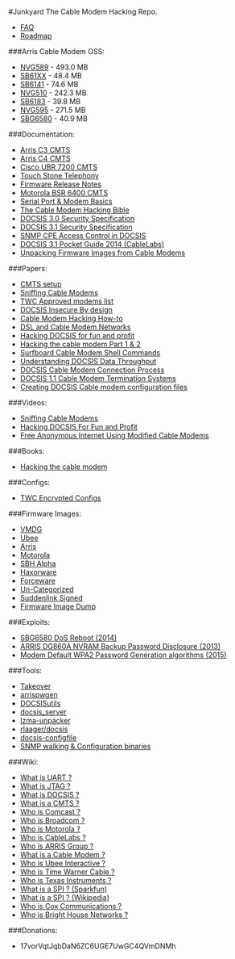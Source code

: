 #Junkyard
The Cable Modem Hacking Repo.

- [FAQ](https://github.com/GuerrillaWarfare/Junkyard/wiki/FAQ)
- [Roadmap](https://github.com/GuerrillaWarfare/Junkyard/wiki/Roadmap)

###Arris Cable Modem OSS:
- [NVG589](http://sourceforge.net/projects/nvg589.arris/files/latest/download?source=directory) - 493.0 MB
- [SB61XX](http://sourceforge.net/projects/sb6120.arris/files/latest/download?source=directory) - 48.4 MB
- [SB6141](http://sourceforge.net/projects/sb6141.arris/files/latest/download?source=directory) - 74.6 MB
- [NVG510](http://sourceforge.net/projects/nvg510.arris/files/latest/download?source=directory) - 242.3 MB
- [SB6183](http://sourceforge.net/projects/sb6183.arris/files/latest/download?source=directory) - 39.8 MB
- [NVG595](http://sourceforge.net/projects/nvg595.arris/files/latest/download?source=directory) - 271.5 MB
- [SBG6580](http://sourceforge.net/projects/sbg6580.arris/files/latest/download?source=directory) - 40.9 MB

###Documentation:
- [Arris C3 CMTS](https://mega.co.nz/#F!i0NlSLya!IP4NQmBbCxOYdAiOCVJC9w)
- [Arris C4 CMTS](https://mega.co.nz/#F!vh0G0CDY!sfm07pEq2SZPczkgZ2NoBQ)
- [Cisco UBR 7200 CMTS](https://mega.co.nz/#F!64slEYYT!uk0cxmMGx64zThHTBsLpIA)
- [Touch Stone Telephony](https://mega.co.nz/#F!Ht9XgBzA!ns0u00HDftNv_NuLw7Px0w)
- [Firmware Release Notes](https://mega.co.nz/#F!fgV2kLyJ!YwXHI1ZyF59aXFmZ0aXZ4g)
- [Motorola BSR 6400 CMTS](https://mega.co.nz/#F!ugtnwYQT!pwPiIAJ0a66f81uqNIqpoA)
- [Serial Port & Modem Basics](http://tldp.org/HOWTO/Modem-HOWTO-4.html)
- [The Cable Modem Hacking Bible](http://netfreak.no-ip.info/netfreak/downloads/Dokumente/sonstiges/modem-hacking.pdf)
- [DOCSIS 3.0 Security Specification](http://www.cablelabs.com/wp-content/uploads/specdocs/CM-SP-SECv3.0-I15-130808.pdf)
- [DOCSIS 3.1 Security Specification](http://www.cablelabs.com/wp-content/uploads/specdocs/CM-SP-SECv3.1-I03-150611.pdf)
- [SNMP CPE Access Control in DOCSIS](https://mega.co.nz/#F!u19DmJAK!TZeAPbS8aLB-QmYvciIeTQ)
- [DOCSIS 3.1 Pocket Guide 2014 (CableLabs)](https://mega.co.nz/#!zpdVXJqT!fNeIRSp5FrEbh1nHVZyayPc9n-sUIXTd-3BY4TKfQ6s)
- [Unpacking Firmware Images from Cable Modems](http://w00tsec.blogspot.com/2013/11/unpacking-firmware-images-from-cable.html)

###Papers:
- [CMTS setup](http://docslide.us/documents/cable-modem-terminate-system-setup-devil-huang.html)
- [Sniffing Cable Modems](https://www.defcon.org/images/defcon-16/dc16-presentations/defcon-16-martin.pdf)
- [TWC Approved modems list](http://www.timewarnercable.com/content/dam/residential/pdfs/enjoy/better-twc/bettertwc_approvedmodems.pdf)
- [DOCSIS Insecure By design](https://www.defcon.org/images/defcon-16/dc16-presentations/defcon-16-self.pdf)
- [Cable Modem Hacking How-to](http://www.kumanov.com/docs/Cable%20Modem%20Hacking%20How-to.pdf)
- [DSL and Cable Modem Networks](http://docslide.us/documents/dsl-and-cable-modem-networks.html)
- [Hacking DOCSIS for fun and profit](https://www.defcon.org/images/defcon-18/dc-18-presentations/Blake-bitemytaco/DEFCON-18-Blake-bitemytaco-Hacking-DOCSIS.pdf)
- [Hacking the cable modem Part 1 & 2](http://docslide.us/documents/hacking-the-cable-modem-97-03.html)
- [Surfboard Cable Modem Shell Commands](http://docslide.us/documents/surfboard-cable-modem-shell-commands.html)
- [Understanding DOCSIS Data Throughput](https://mega.co.nz/#!WwNgkJha!xQOf7o8j1OCE8Jkv5A5HXcyYLZv57bKoshe5Kv9Kzxk)
- [DOCSIS Cable Modem Connection Process](http://www.cascaderange.org/presentations/DOCSIS_Cable_Modem_Connection_Process.pdf)
- [DOCSIS 1.1 Cable Modem Termination  Systems](http://www.cascaderange.org/presentations/DOCSIS_1_1_QoS.pdf)
- [Creating DOCSIS Cable modem configuration files](http://docslide.us/documents/create-config-for-cable-modem.html)

###Videos:
- [Sniffing Cable Modems](https://www.youtube.com/watch?v=7a_x10qi4Cs)
- [Hacking DOCSIS For Fun and Profit ](https://www.youtube.com/watch?v=aaaJ86K-ovE)
- [Free Anonymous Internet Using Modified Cable Modems](https://www.youtube.com/watch?v=Gkv2ZpuFKpU)

###Books:
- [Hacking the cable modem](https://repo.zenk-security.com/Magazine%20E-book/EN-Hacking%20The%20Cable%20Modem.pdf)

###Configs:
- [TWC Encrypted Configs](https://mega.co.nz/#F!jx8zQZpL!i01EpMbXvQHGH8alg56ehA)

###Firmware Images:
- [VMDG](https://mega.co.nz/#F!3skAWZqb!VSIUfF2lo3HUrcy-ipxcSw)
- [Ubee](https://mega.co.nz/#F!atUSSQiC!WzfVAiMDWNUm6BA9512tdA)
- [Arris](https://mega.co.nz/#F!iwtRlLTB!itNArjM1Y2NCx1WzUBIiFg)
- [Motorola](https://mega.co.nz/#F!G1FyVaDL!ZhNUKLdOIbYe-ThiVxjmMg)
- [SBH Alpha](https://mega.co.nz/#F!79cXEK7Y!U53jdOkdK08QdBDh6yCE8Q)
- [Haxorware](https://mega.co.nz/#F!6ocR3Ywa!vG_iKkYkhUZgWvImx9UK6g)
- [Forceware](https://mega.co.nz/#F!H5l1wLxT!yIwA1jrV6F473e92VizW2w)
- [Un-Categorized](https://mega.co.nz/#F!To9BBK5Y!vkKeKXCi6xPELT1NQ2mCxA)
- [Suddenlink Signed](https://mega.co.nz/#F!ylkylTqR!LsMa9XSYG6sqSFmV_cjzlQ)
- [Firmware Image Dump](https://github.com/detrojones/Junkyard)

###Exploits:
- [SBG6580 DoS Reboot (2014)](https://www.exploit-db.com/exploits/30688/)
- [ARRIS DG860A NVRAM Backup Password Disclosure (2013)](https://www.exploit-db.com/exploits/29131/)
- [Modem Default WPA2 Password Generation algorithms (2015)](https://github.com/GuerrillaWarfare/Crippled/blob/master/modules/modem.py)

###Tools:
- [Takeover](https://github.com/WarGamesLabs/Takeover)
- [arrispwgen](https://github.com/borfast/arrispwgen.git)
- [DOCSISutils](https://github.com/MrSpock/DOCSISutils)
- [docsis_server](https://github.com/bschirrmeister/docsis_server)
- [lzma-unpacker](https://github.com/bmaia/lzma-unpacker)
- [rlaager/docsis](https://github.com/rlaager/docsis)
- [docsis-configfile](https://github.com/jhthorsen/docsis-configfile.git)
- [SNMP walking & Configuration binaries](https://mega.co.nz/#!ip9VjbDa!6g8LsqFdXSCG3xS0P7514X9AgrqCyV5WhecQIOxs2zo)

###Wiki:
- [What is UART ?](https://en.wikipedia.org/wiki/Universal_asynchronous_receiver/transmitter)
- [What is JTAG ?](https://en.wikipedia.org/wiki/Joint_Test_Action_Group)
- [What is DOCSIS ?](https://en.wikipedia.org/wiki/DOCSIS)
- [What is a CMTS ?](https://en.wikipedia.org/wiki/Cable_modem_termination_system)
- [Who is Comcast ?](https://en.wikipedia.org/wiki/Comcast)
- [Who is Broadcom ?](https://en.wikipedia.org/wiki/Broadcom)
- [Who is Motorola ?](https://en.wikipedia.org/wiki/Motorola)
- [Who is CableLabs ?](https://en.wikipedia.org/wiki/CableLabs)
- [Who is ARRIS Group ?](https://en.wikipedia.org/wiki/Arris_Group)
- [What is a Cable Modem ?](https://en.wikipedia.org/wiki/Cable_modem)
- [Who is Ubee Interactive ?](https://en.wikipedia.org/wiki/Ubee_Interactive)
- [Who is Time Warner Cable ?](https://en.wikipedia.org/wiki/Time_Warner_Cable)
- [Who is Texas Instruments ?](https://en.wikipedia.org/wiki/Texas_Instruments)
- [What is a SPI ? (Sparkfun)](https://learn.sparkfun.com/tutorials/serial-peripheral-interface-spi)
- [What is a SPI ? (Wikipedia)](https://en.wikipedia.org/wiki/Serial_Peripheral_Interface_Bus)
- [Who is Cox Communications ?](https://en.wikipedia.org/wiki/Cox_Communications)
- [Who is Bright House Networks ?](https://en.wikipedia.org/wiki/Bright_House_Networks)

###Donations:
- 17vorVqtJqbDaN6ZC6UGE7UwGC4QVmDNMh
